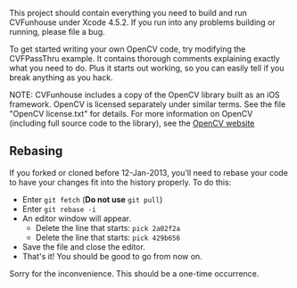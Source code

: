 This project should contain everything you need to build and run CVFunhouse
under Xcode 4.5.2. If you run into any problems building or running, please file
a bug.

To get started writing your own OpenCV code, try modifying the CVFPassThru
example. It contains thorough comments explaining exactly what you need to do.
Plus it starts out working, so you can easily tell if you break anything as you
hack.

NOTE: CVFunhouse includes a copy of the OpenCV library built as an iOS
framework. OpenCV is licensed separately under similar terms. See the file
"OpenCV license.txt" for details. For more information on OpenCV (including full
source code to the library), see the [OpenCV website](http://opencv.org/)

Rebasing
--------

If you forked or cloned before 12-Jan-2013, you'll need to rebase your code to
have your changes fit into the history properly. To do this:

* Enter `git fetch` (__Do not use__ `git pull`)
* Enter `git rebase -i`
* An editor window will appear.
	* Delete the line that starts: `pick 2a02f2a`
	* Delete the line that starts: `pick 429b656`
* Save the file and close the editor.
* That's it!  You should be good to go from now on.

Sorry for the inconvenience.  This should be a one-time occurrence.